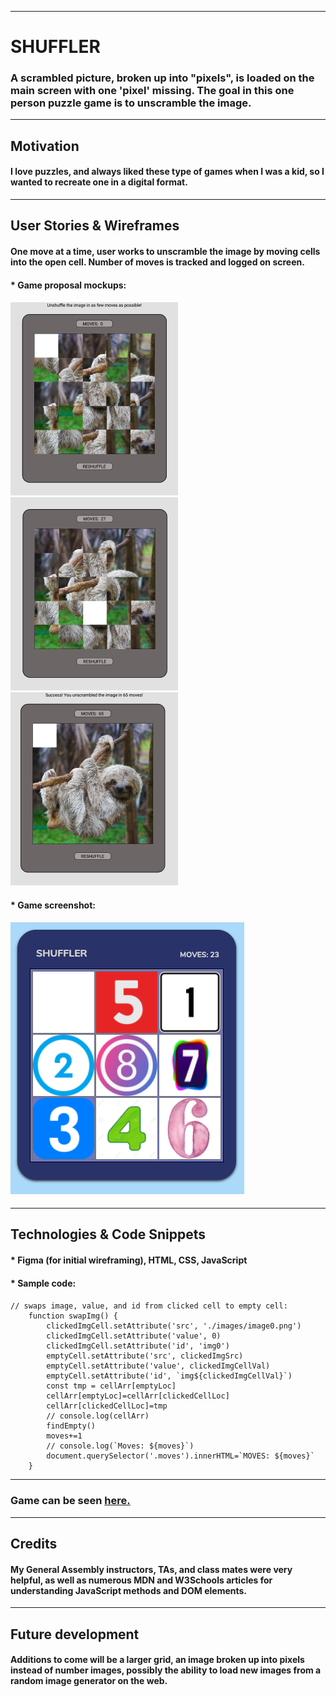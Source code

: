 
---

# SHUFFLER
### A scrambled picture, broken up into "pixels", is loaded on the main screen with one 'pixel' missing. The goal in this one person puzzle game is to unscramble the image.

---
## Motivation
#### I love puzzles, and always liked these type of games when I was a kid, so I wanted to recreate one in a digital format.

---
## User Stories & Wireframes

#### One move at a time, user works to unscramble the image by moving cells into the open cell. Number of moves is tracked and logged on screen.


#### * Game proposal mockups:

#### ![wireframe 1](./images/proposal/mockup_start.png) ![wireframe 2](./images/proposal/mockup_progress.png) ![wireframe 3](./images/proposal/mockup_finished.png)

#### * Game screenshot:

#### ![gameScreenshot 1](./images/game_screenshot.png) 



---

## Technologies & Code Snippets
#### * Figma (for initial wireframing), HTML, CSS, JavaScript
#### * Sample code:
#### 
```    
// swaps image, value, and id from clicked cell to empty cell:
    function swapImg() {
        clickedImgCell.setAttribute('src', './images/image0.png')
        clickedImgCell.setAttribute('value', 0)
        clickedImgCell.setAttribute('id', 'img0')
        emptyCell.setAttribute('src', clickedImgSrc)
        emptyCell.setAttribute('value', clickedImgCellVal)
        emptyCell.setAttribute('id', `img${clickedImgCellVal}`)
        const tmp = cellArr[emptyLoc]
        cellArr[emptyLoc]=cellArr[clickedCellLoc]
        cellArr[clickedCellLoc]=tmp
        // console.log(cellArr)
        findEmpty()
        moves+=1
        // console.log(`Moves: ${moves}`)
        document.querySelector('.moves').innerHTML=`MOVES: ${moves}` 
    }
```

---

### Game can be seen **[here.](https://enbre.github.io/ShuffleGame/)**

---
## Credits
#### My General Assembly instructors, TAs, and class mates were very helpful, as well as numerous MDN and W3Schools articles for understanding JavaScript methods and DOM elements. 

---

## Future development
#### Additions to come will be a larger grid, an image broken up into pixels instead of number images, possibly the ability to load new images from a random image generator on the web.